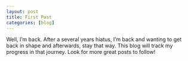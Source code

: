 ```yaml
---
layout: post
title: First Post
categories: [blog]
---
```

Well, I’m back. After a several years hiatus, I’m back and wanting to get back in shape and afterwards, stay that way. This blog will track my progress in that journey. Look for more great posts to follow!
